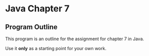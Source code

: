 # Java Chapter 7

## Program Outline


This program is an outline for the assignment for chapter 7 in Java.

Use it **only** as a starting point for your own work.
